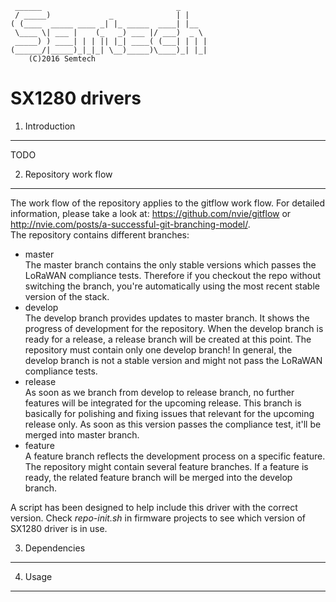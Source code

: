      ______                              _
     / _____)             _              | |
    ( (____  _____ ____ _| |_ _____  ____| |__
     \____ \| ___ |    (_   _) ___ |/ ___)  _ \
     _____) ) ____| | | || |_| ____( (___| | | |
    (______/|_____)_|_|_| \__)_____)\____)_| |_|
        (C)2016 Semtech

SX1280 drivers
=======================

1. Introduction
----------------
TODO

2. Repository work flow
-----------------------
The work flow of the repository applies to the gitflow work flow. For detailed information, please take a look at: https://github.com/nvie/gitflow or http://nvie.com/posts/a-successful-git-branching-model/.  
The repository contains different branches:
* master  
  The master branch contains the only stable versions which passes the LoRaWAN compliance tests. Therefore if you checkout the repo without switching the branch, you're automatically using the most recent stable version of the stack.
* develop  
  The develop branch provides updates to master branch. It shows the progress of development for the repository. When the develop branch is ready for a release, a release branch will be created at this point. The repository must contain only one develop branch! In general, the develop branch is not a stable version and might not pass the LoRaWAN compliance tests.
* release  
  As soon as we branch from develop to release branch, no further features will be integrated for the upcoming release. This branch is basically for polishing and fixing issues that relevant for the upcoming release only. As soon as this version passes the compliance test, it'll be merged into master branch.
* feature  
  A feature branch reflects the development process on a specific feature. The repository might contain several feature branches. If a feature is ready, the related feature branch will be merged into the develop branch.
  
A script has been designed to help include this driver with the correct version. Check *repo-init.sh* in firmware projects to see which version of SX1280 driver is in use.



3. Dependencies
----------------

4. Usage
---------
